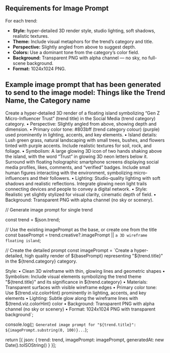 ## Requirements for Image Prompt
For each trend:
- **Style:** hyper-detailed 3D render style, studio lighting, soft shadows, realistic textures.
- **Theme:** Include visual metaphors for the trend’s category and title.
- **Perspective:** Slightly angled from above to suggest depth.
- **Colors:** Use a dominant tone from the category’s color field.
- **Background:** Transparent PNG with alpha channel — no sky, no full-scene background.
- **Format:** 1024x1024 PNG.

## Example image prompt that has been generated to send to the image model: Things like the Trend Name, the Category name
Create a hyper-detailed 3D render of a floating island symbolizing “Gen Z Micro-Influencer Trust” (trend title) in the Social Media (trend category) category.
	•	Perspective: Slightly angled from above, showing depth and dimension.
	•	Primary color tone: #803bff (trend category colour) (purple) used prominently in lighting, accents, and key elements.
	•	Island details: Lush green grass, natural landscaping with small trees, bushes, and flowers tinted with purple accents. Include realistic textures for soil, rock, and foliage.
	•	Symbolism: A large glowing 3D icon of two hands shaking above the island, with the word “Trust” in glowing 3D neon letters below it. Surround with floating holographic smartphone screens displaying social media profiles, likes, comments, and “verified” badges. Include small human figures interacting with the environment, symbolizing micro-influencers and their followers.
	•	Lighting: Studio-quality lighting with soft shadows and realistic reflections. Integrate glowing neon light trails connecting devices and people to convey a digital network.
	•	Style: Realistic yet slightly stylized for visual clarity, cinematic depth of field.
	•	Background: Transparent PNG with alpha channel (no sky or scenery).


// Generate image prompt for single trend

const trend = $json.trend;

// Use the existing imagePrompt as the base, or create one from the title
const basePrompt = trend.creative?.imagePrompt || `a 3D wireframe floating island`;

// Create the detailed prompt
const imagePrompt = `Create a hyper-detailed, high quality render of ${basePrompt} representing "${trend.title}" in the ${trend.category} category.

Style:
• Clean 3D wireframe with thin, glowing lines and geometric shapes
• Symbolism: Include visual elements symbolizing the trend theme "${trend.title}" and its significance in ${trend.category}
• Materials: Transparent surfaces with visible wireframe edges
• Primary color tone: Use ${trend.viz.colorHint} prominently in lighting, accents, and key elements
• Lighting: Subtle glow along the wireframe lines with ${trend.viz.colorHint} color
• Background: Transparent PNG with alpha channel (no sky or scenery)
• Format: 1024x1024 PNG with transparent background`;

console.log(`📝 Generated image prompt for "${trend.title}": ${imagePrompt.substring(0, 100)}...`);

return [{
  json: {
    trend: trend,
    imagePrompt: imagePrompt,
    generatedAt: new Date().toISOString()
  }
}];